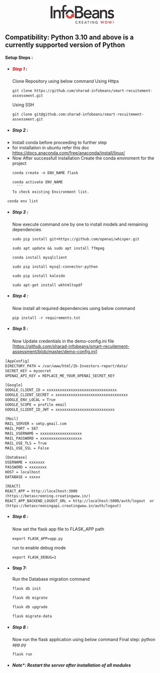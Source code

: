 <span style="width:100%;display:flex;justify-content:center;">![title](static/public/images/company_logo.jpg)</span>

## Compatibility: Python 3.10 and above is a currently supported version of Python

#### Setup Steps :

- ##### <span style="color:red">Step 1</span> :
  Clone Repository using below command
  Using Https
  ```GIT
  git clone https://github.com/sharad-infobeans/smart-recuitement-assessment.git
  ```
  Using SSH
  ```GIT
  git clone git@github.com:sharad-infobeans/smart-recuitement-assessment.git
  ```
- ##### Step 2 :
- Install conda before proceeding to further step
- for installation in ubuntu refer this doc https://docs.anaconda.com/free/anaconda/install/linux/
- 
  Now After successfull installation Create the conda enviroment for the project
  ```shell
  conda create -n ENV_NAME flask
  ```
  ````shell
  conda activate ENV_NAME
    ```
  To check existing Environment list.
  ````

```shell
 conda env list
```

- ##### Step 3 :

  Now execute command one by one to install models and remaining dependencies

  ```shell
  sudo pip install git+https://github.com/openai/whisper.git
  ```

  ```shell
  sudo apt update && sudo apt install ffmpeg
  ```

  ```shell
  conda install mysqlclient
  ```

  ```shell
  sudo pip install mysql-connector-python
  ```

  ```shell
  sudo pip install kaleido
  ```

  ```shell
  sudo apt-get install wkhtmltopdf

  ```

- ##### Step 4 :
  Now install all required dependencies using below command
  ```shell
  pip install -r requirements.txt
  ```
- ##### Step 5 :

  Now Update credentials in the demo-config.ini file [https://github.com/sharad-infobeans/smart-recuitement-assessment/blob/master/demo-config.ini] 

```
[AppConfig]
DIRECTORY_PATH = /var/www/html/Ib-Investors-report/data/
SECRET_KEY = mysecret
OPENAI_API_KEY = REPLACE_ME_YOUR_OPENAI_SECRET_KEY
```
```
[Google]
GOOGLE_CLIENT_ID = xxxxxxxxxxxxxxxxxxxxxxxxxxxxxxxx
GOOGLE_CLIENT_SECRET = xxxxxxxxxxxxxxxxxxxxxxxxxxxxxxxxx
GOOGLE_ENV_LOCAL = True
GOOGLE_SCOPE = profile email
GOOGLE_CLIENT_ID_JWT = xxxxxxxxxxxxxxxxxxxxxxxxxxx
```
```
[Mail]
MAIL_SERVER = smtp.gmail.com
MAIL_PORT = 587
MAIL_USERNAME = xxxxxxxxxxxxxxxxxxx
MAIL_PASSWORD = xxxxxxxxxxxxxxxxxxx
MAIL_USE_TLS = True
MAIL_USE_SSL = False
```
```
[Database]
USERNAME = xxxxxxx
PASSWORD = xxxxxxxx
HOST = localhost
DATABASE = xxxxx
```
```
[REACT]
REACT_APP = http://localhost:3000 (https://betascreening.creatingwow.in/)
REACT_APP_BACKEND_LOGOUT_URL = http://localhost:5000/auth/logout  or (https://betascreeningapi.creatingwow.in/auth/logout)
```

- ##### Step 6 :
  Now set the flask app file to FLASK_APP path
  ```shell
  export FLASK_APP=app.py
  ```
  run to enable debug mode
  ```shell
  export FLASK_DEBUG=1
  ```
- #### Step 7:

  Run the Database migration command

  ```shell
  flask db init
  ```

  ```shell
  flask db migrate
  ```

  ```shell
  flask db upgrade
  ```

  ```shell
  flask migrate-data
  ```

- ##### Step 8 :

  Now run the flask application using below command
Final step:  python app.py

  ```shell
  flask run
  ```



- ##### Note\*: Restart the server after installation of all modules
